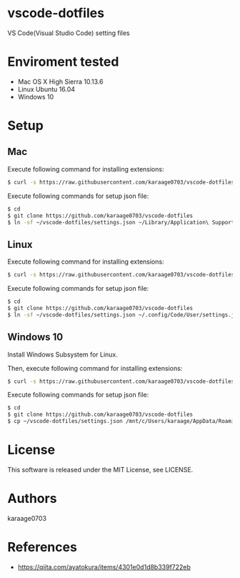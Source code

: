 # vscode-dotfiles

VS Code(Visual Studio Code) setting files

# Enviroment tested

- Mac OS X High Sierra 10.13.6
- Linux Ubuntu 16.04
- Windows 10

# Setup

## Mac
Execute following command for installing extensions:

```sh
$ curl -s https://raw.githubusercontent.com/karaage0703/vscode-dotfiles/master/install-vscode-extensions.sh | /bin/bash
```

Execute following commands for setup json file:

```sh
$ cd
$ git clone https://github.com/karaage0703/vscode-dotfiles
$ ln -sf ~/vscode-dotfiles/settings.json ~/Library/Application\ Support/Code/User/settings.json
```

## Linux

Execute following command for installing extensions:

```sh
$ curl -s https://raw.githubusercontent.com/karaage0703/vscode-dotfiles/master/install-vscode-extensions.sh | /bin/bash
```

Execute following commands for setup json file:

```sh
$ cd
$ git clone https://github.com/karaage0703/vscode-dotfiles
$ ln -sf ~/vscode-dotfiles/settings.json ~/.config/Code/User/settings.json
```

## Windows 10

Install Windows Subsystem for Linux.

Then, execute following command for installing extensions:

```sh
$ curl -s https://raw.githubusercontent.com/karaage0703/vscode-dotfiles/master/install-vscode-extensions.sh | /bin/bash
```


Execute following commands for setup json file:

```sh
$ cd
$ git clone https://github.com/karaage0703/vscode-dotfiles
$ cp ~/vscode-dotfiles/settings.json /mnt/c/Users/karaage/AppData/Roaming/Code/User/settings.json
```

# License

This software is released under the MIT License, see LICENSE.

# Authors

karaage0703

# References

- https://qiita.com/ayatokura/items/4301e0d1d8b339f722eb
